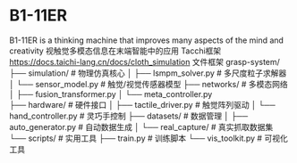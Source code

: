# B1-11ER
B1-11ER  is a thinking machine that improves many aspects of the mind and creativity
视触觉多模态信息在末端智能中的应用
Tacchi框架
https://docs.taichi-lang.cn/docs/cloth_simulation
文件框架
grasp-system/
├── simulation/            # 物理仿真核心
│   ├── lsmpm_solver.py    # 多尺度粒子求解器
│   └── sensor_model.py    # 触觉/视觉传感器模型
├── networks/              # 多模态网络
│   ├── fusion_transformer.py 
│   └── meta_controller.py  
├── hardware/              # 硬件接口
│   ├── tactile_driver.py  # 触觉阵列驱动
│   └── hand_controller.py # 灵巧手控制
├── datasets/              # 数据管理
│   ├── auto_generator.py  # 自动数据生成
│   └── real_capture/      # 真实抓取数据集
└── scripts/               # 实用工具
    ├── train.py     # 训练脚本
    └── vis_toolkit.py     # 可视化工具
